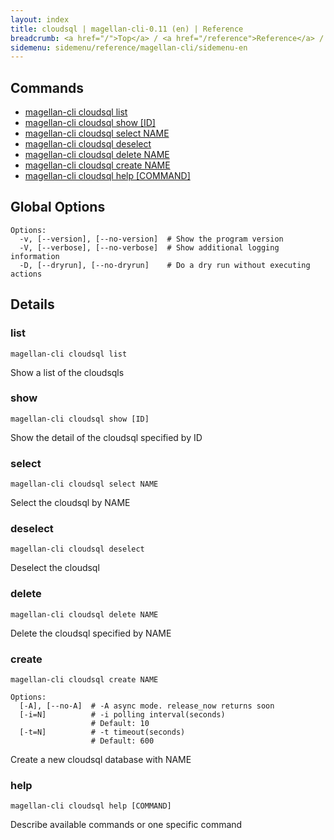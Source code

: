 ```yaml
---
layout: index
title: cloudsql | magellan-cli-0.11 (en) | Reference
breadcrumb: <a href="/">Top</a> / <a href="/reference">Reference</a> / <a href="/reference/magellan-cli/en">magellan-cli-0.11</a> / cloudsql <a href="/reference/ja/resources/cloudsql.html">ja</a> en
sidemenu: sidemenu/reference/magellan-cli/sidemenu-en
---
```


## Commands

- [magellan-cli cloudsql list](#list)
- [magellan-cli cloudsql show [ID]](#show)
- [magellan-cli cloudsql select NAME](#select)
- [magellan-cli cloudsql deselect](#deselect)
- [magellan-cli cloudsql delete NAME](#delete)
- [magellan-cli cloudsql create NAME](#create)
- [magellan-cli cloudsql help [COMMAND]](#help)

## Global Options

```text
Options:
  -v, [--version], [--no-version]  # Show the program version
  -V, [--verbose], [--no-verbose]  # Show additional logging information
  -D, [--dryrun], [--no-dryrun]    # Do a dry run without executing actions

```


## Details
### <a name="list"></a>list

```text
magellan-cli cloudsql list
```

Show a list of the cloudsqls

### <a name="show"></a>show

```text
magellan-cli cloudsql show [ID]
```

Show the detail of the cloudsql specified by ID

### <a name="select"></a>select

```text
magellan-cli cloudsql select NAME
```

Select the cloudsql by NAME

### <a name="deselect"></a>deselect

```text
magellan-cli cloudsql deselect
```

Deselect the cloudsql

### <a name="delete"></a>delete

```text
magellan-cli cloudsql delete NAME
```

Delete the cloudsql specified by NAME

### <a name="create"></a>create

```text
magellan-cli cloudsql create NAME
```

```text
Options:
  [-A], [--no-A]  # -A async mode. release_now returns soon
  [-i=N]          # -i polling interval(seconds)
                  # Default: 10
  [-t=N]          # -t timeout(seconds)
                  # Default: 600

```

Create a new cloudsql database with NAME

### <a name="help"></a>help

```text
magellan-cli cloudsql help [COMMAND]
```

Describe available commands or one specific command

